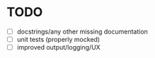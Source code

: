 # TODO

- [ ] docstrings/any other missing documentation
- [ ] unit tests (properly mocked)
- [ ] improved output/logging/UX
